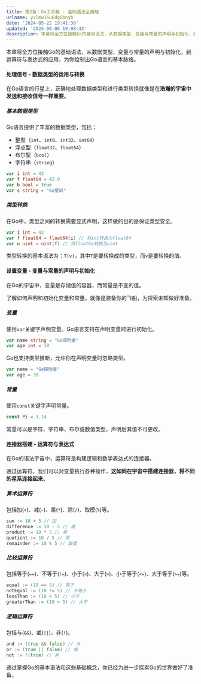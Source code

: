 ```yaml
---
title: 第2章：Go工具箱 - 基础语法全接触
urlname: yvlmw16u6dg0bnyb
date: '2024-05-22 19:41:38'
updated: '2024-08-06 19:08:43'
description: 本章将全方位接触Go的基础语法，从数据类型、变量与常量的声明与初始化，到运算符与表达式的应用，为你绘制出Go语言的基本脉络。处理信号 - 数据类型的运用与转换在Go语言的行星上，正确地处理数据类型和进行类型转换就像是在浩瀚的宇宙中发送和接收信号一样重要。基本数据类型Go语言提供了丰富的数据类型...
---
```

本章将全方位接触Go的基础语法，从数据类型、变量与常量的声明与初始化，到运算符与表达式的应用，为你绘制出Go语言的基本脉络。

#### 处理信号 - 数据类型的运用与转换

在Go语言的行星上，正确地处理数据类型和进行类型转换就像是在**浩瀚的宇宙中发送和接收信号一样重要**。

##### 基本数据类型

Go语言提供了丰富的数据类型，包括：

- 整型（`int`、`int8`、`int32`、`int64`）
- 浮点型（`float32`、`float64`）
- 布尔型（`bool`）
- 字符串（`string`）

```go
var i int = 42
var f float64 = 42.0
var b bool = true
var s string = "Go星球"
```

##### 类型转换

在Go中，类型之间的转换需要显式声明，这样做的目的是保证类型安全。

```go
var i int = 42
var f float64 = float64(i) // 将int转换为float64
var u uint = uint(f) // 将float64转换为uint
```

类型转换的基本语法为：`T(v)`，其中`T`是要转换成的类型，而`v`是要转换的值。

#### 设置变量 - 变量与常量的声明与初始化

在Go的宇宙中，变量是存储值的容器，而常量是不变的值。

了解如何声明和初始化变量和常量，就像是装备你的飞船，为探索未知做好准备。

##### 变量

使用`var`关键字声明变量。Go语言支持在声明变量时进行初始化。

```go
var name string = "Go探险者"
var age int = 30
```

Go也支持类型推断，允许你在声明变量时忽略类型。

```go
var name = "Go探险者"
var age = 30
```

##### 常量

使用`const`关键字声明常量。

```go
const Pi = 3.14
```

常量可以是字符、字符串、布尔或数值类型，声明后其值不可更改。

#### 连接器搭建 - 运算符与表达式

在Go的语法宇宙中，运算符是构建逻辑和数学表达式的连接器。

通过运算符，我们可以对变量执行各种操作，**这如同在宇宙中搭建连接器，将不同的星系连接起来**。

##### 算术运算符

包括加(`+`)、减(`-`)、乘(`*`)、除(`/`)、取模(`%`)等。

```go
sum := 10 + 5 // 加
difference := 10 - 5 // 减
product := 10 * 5 // 乘
quotient := 10 / 5 // 除
remainder := 10 % 5 // 取模
```

##### 比较运算符

包括等于(`==`)、不等于(`!=`)、小于(`<`)、大于(`>`)、小于等于(`<=`)、大于等于(`>=`)等。

```go
equal := (10 == 5) // 等于
notEqual := (10 != 5) // 不等于
lessThan := (10 < 5) // 小于
greaterThan := (10 > 5) // 大于
```

##### 逻辑运算符

包括与(`&&`)、或(`||`)、非(`!`)。

```go
and := (true && false) // 与
or := (true || false) // 或
not := !(true) // 非
```

通过掌握Go的基本语法和这些基础概念，你已经为进一步探索Go的世界做好了准备。



